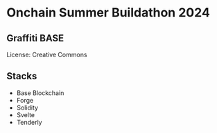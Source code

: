 # Onchain Summer Buildathon 2024

## Graffiti BASE

License: Creative Commons

## Stacks

 - Base Blockchain
 - Forge
 - Solidity
 - Svelte
 - Tenderly
